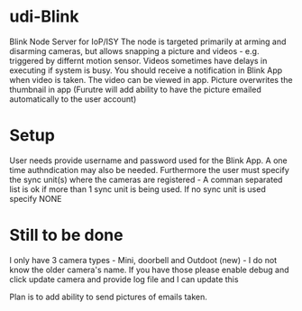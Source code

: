 # udi-Blink
Blink Node Server for IoP/ISY
The node is targeted primarily at arming and disarming cameras, but allows snapping a picture and videos - e.g. triggered by differnt motion sensor.  Videos sometimes have delays in executing if system is busy.  You should receive a notification in Blink App when video is taken.  The video can be viewed in app. Picture overwrites the thumbnail in app
(Furutre will add ability to have the picture emailed automatically to the user account)

# Setup
User needs provide username and password used for the Blink App.  A one time authndication may also be needed.
Furthermore the user must specify the sync unit(s) where the cameras are registered - A comman separated list is ok if more than 1 sync unit is being used.  If no sync unit is used specify NONE


# Still to be done
I only have 3 camera types - Mini, doorbell and Outdoot (new) - I do not know the older camera's name. If you have those please enable debug and click update camera and provide log file and I can update this 

Plan is to add ability to send pictures of emails taken.
